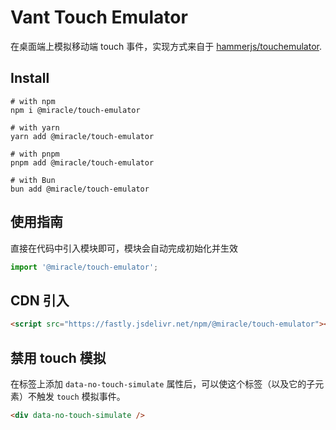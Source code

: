 # Vant Touch Emulator

在桌面端上模拟移动端 touch 事件，实现方式来自于 [hammerjs/touchemulator](https://github.com/hammerjs/touchemulator).

## Install

```shell
# with npm
npm i @miracle/touch-emulator

# with yarn
yarn add @miracle/touch-emulator

# with pnpm
pnpm add @miracle/touch-emulator

# with Bun
bun add @miracle/touch-emulator
```

## 使用指南

直接在代码中引入模块即可，模块会自动完成初始化并生效

```js
import '@miracle/touch-emulator';
```

## CDN 引入

```html
<script src="https://fastly.jsdelivr.net/npm/@miracle/touch-emulator"></script>
```

## 禁用 touch 模拟

在标签上添加 `data-no-touch-simulate` 属性后，可以使这个标签（以及它的子元素）不触发 `touch` 模拟事件。

```html
<div data-no-touch-simulate />
```
